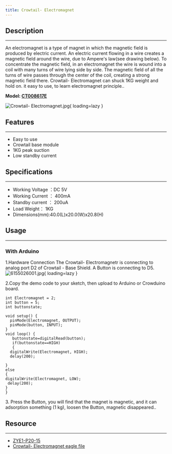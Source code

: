 ```yaml
---
title: Crowtail- Electromagnet
---
```


## Description
-----------

An electromagnet is a type of magnet in which the magnetic field is produced by electric current. An electric current flowing in a wire creates a magnetic field around the wire, due to Ampere's law(see drawing below). To concentrate the magnetic field, in an electromagnet the wire is wound into a coil with many turns of wire lying side by side. The magnetic field of all the turns of wire passes through the center of the coil, creating a strong magnetic field there. Crowtail- Electromagnet can shuck 1KG weight and hold on. it easy to use, to learn electromagnet principle..

**Model: [CT008617E](http://www.elecrow.com/crowtail-electromagnet-p-1644.html)**

![Crowtail- Electromagnet.jpg](https://wiki.elecrow.com/images/thumb/5/5e/Crowtail-_Electromagnet.jpg/600px-Crowtail-_Electromagnet.jpg){ loading=lazy }

## Features
--------

- Easy to use
- Crowtail base module
- 1KG peak suction
- Low standby current

## Specifications
--------------

- Working Voltage ：DC 5V
- Working Current ： 400mA
- Standby current ： 200uA
- Load Weight： 1KG
- Dimensions(mm):40.0(L)x20.0(W)x20.8(H)

## Usage
-----

### **With Arduino**

1.Hardware Connection
The Crowtail- Electromagnetr is connecting to analog port D2 of Crowtail - Base Shield. A Button is connecting to D5.
![6155026001.jpg](https://wiki.elecrow.com/images/thumb/7/7d/6155026001.jpg/600px-6155026001.jpg){ loading=lazy }

2.Copy the demo code to your sketch, then upload to Arduino or Crowduino board.

```
int Electromagnet = 2;
int button = 5;
int buttonstate;

void setup() {                
  pinMode(Electromagnet, OUTPUT); 
  pinMode(button, INPUT);   
}
void loop() {
   buttonstate=digitalRead(button); 
   if(buttonstate==HIGH)
   {
  digitalWrite(Electromagnet, HIGH);
  delay(200); 
  
}
else
{
digitalWrite(Electromagnet, LOW);
 delay(200); 
}
}

```

3\. Press the Button, you will find that the magnet is magnetic, and it can adsorption something (1 kg), loosen the Button, magnetic disappeared..

## Resource
--------

- [ZYE1-P20-15](./files/ZYE1-P20-15-pdf.md)
- [Crowtail- Electromagnet eagle file](./files/Crowtail-Electromagnet-eagle-file-zip.md)